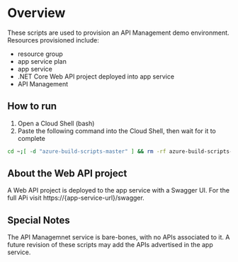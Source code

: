 # Overview

These scripts are used to provision an API Management demo environment. Resources provisioned include:
- resource group
- app service plan
- app service
- .NET Core Web API project deployed into app service
- API Management

## How to run

1. Open a Cloud Shell (bash)
2. Paste the following command into the Cloud Shell, then wait for it to complete

```bash
cd ~;[ -d "azure-build-scripts-master" ] && rm -rf azure-build-scripts-master;curl -LOk https://github.com/mikebranstein/azure-build-scripts/archive/master.zip; unzip master.zip; cd azure-build-scripts-master/api-management-demo; chmod +x build.sh; ./build.sh
```

## About the Web API project

A Web API project is deployed to the app service with a Swagger UI. For the full APi visit https://{app-service-url}/swagger.

## Special Notes

The API Managemnet service is bare-bones, with no APIs associated to it. A future revision of these scripts may add the APIs advertised in the app service.